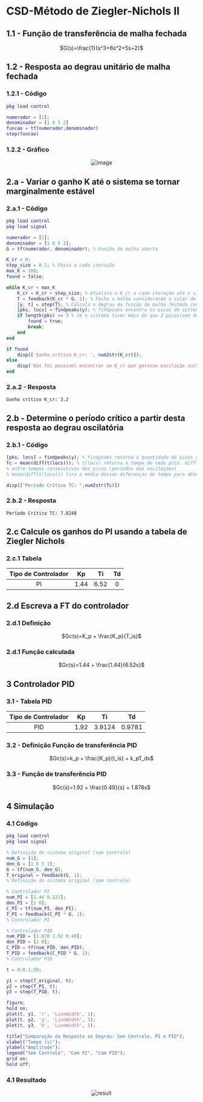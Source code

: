 # CSD-Método de Ziegler-Nichols II 
## 1.1 - Função de transferência de malha fechada
<div align="center">
  
   $`G(s)=\frac{1}{s^3+6s^2+5s+2}`$
   
</div>

## 1.2 - Resposta ao degrau unitário de malha fechada
### 1.2.1 - Código
```matlab
pkg load control

numerador = [1];
denominador = [1 6 5 2]
funcao = tf(numerador,denominador)
step(funcao)
```
### 1.2.2 - Gráfico
<div align="center">
  
  ![image](https://github.com/user-attachments/assets/b6f7fcfc-0dbf-4139-af4b-68284efdba02)

</div>

## 2.a - Variar o ganho K até o sistema se tornar marginalmente estável
### 2.a.1 - Código
```matlab
pkg load control
pkg load signal

numerador = [1];
denominador = [1 6 5 1];
G = tf(numerador, denominador); % Função de malha aberta

K_cr = 0;
step_size = 0.1; % Passo a cada iteração
max_K = 100;
found = false; 

while K_cr < max_K
    K_cr = K_cr + step_size; % Atualiza o K_cr a cada iteração até o sistema estabilizar
    T = feedback(K_cr * G, 1); % Fecha a malha considerando o valor de K_cr
    [y, t] = step(T); % Calcula o degrau da função de malha fechada consierando K_cr
    [pks, locs] = findpeaks(y); % findpeaks encontra os picos do sistema
    if length(pks) >= 3 % se o sistema tiver mais do que 3 picos(vem do método) sinal que estabilizou
        found = true;
        break;
    end
end

if found
    disp(['Ganho crítico K_cr: ', num2str(K_cr)]);
else
    disp('Não foi possível encontrar um K_cr que gerasse oscilação sustentada.');
end
```
### 2.a.2 - Resposta
```
Ganho crítico K_cr: 3.2
```

## 2.b - Determine o período crítico a partir desta resposta ao degrau oscilatória
### 2.b.1 - Código
```matlab
[pks, locs] = findpeaks(y); % findpeaks retorna a quantidade de picos do sistema e seu respectivo tempo (pks e locs)
Tc = mean(diff(t(locs))); % t(locs) retorna o tempo de cada pico. diff(t(locs)) calcula as diferenças
% entre tempos consecutivos dos picos (períodos das oscilações)
% mean(diff(t(locs))) tira a média dessas diferenças de tempo para obter uma estimativa do período crítico.

disp(["Período Crítico TC: ",num2str(Tc)])
```
### 2.b.2 - Resposta
```
Período Crítico TC: 7.8248
```
## 2.c	Calcule os ganhos do PI usando a tabela de Ziegler Nichols

### 2.c.1	Tabela

<div align="center">
  
| Tipo de Controlador | Kp    | Ti    | Td  |
| :---:               | :---: | :---: |:---:|
| PI                  | 1.44  | 6.52  | 0   |

   
   
</div>

## 2.d Escreva a FT do controlador

### 2.d.1 Definição

<div align="center">
  
   $`Gc(s)=K_p + \frac{K_p}{T_is}`$
   
</div>

### 2.d.1 Função calculada

<div align="center">
  
   $`Gc(s)=1.44 + \frac{1.44}{6.52s}`$
   
</div>

## 3 Controlador PID
### 3.1 - Tabela PID
<div align="center">
  
| Tipo de Controlador | Kp    | Ti      | Td       |
| :---:               | :---: | :---:   |:---:     |
| PID                 | 1.92  | 3.9124  | 0.9781   |

</div>

### 3.2 - Definição Função de transferência PID
<div align="center">
  
   $`Gc(s)=k_p + \frac{K_p}{t_is} + k_pT_ds`$
   
</div>

### 3.3 - Função de transferência PID
<div align="center">
  
   $`Gc(s)=1.92 + \frac{0.49}{s} + 1.878s`$
   
</div>

## 4 Simulação
### 4.1 Código
```matlab
pkg load control
pkg load signal

% Definição do sistema original (sem controle)
num_G = [1];
den_G = [1 6 5 1];
G = tf(num_G, den_G);
T_original = feedback(G, 1);
% Definição do sistema original (sem controle)

% Controlador PI
num_PI = [1.44 0.221];
den_PI = [1 0];
C_PI = tf(num_PI, den_PI);
T_PI = feedback(C_PI * G, 1);
% Controlador PI

% Controlador PID
num_PID = [1.878 1.92 0.49];
den_PID = [1 0];
C_PID = tf(num_PID, den_PID);
T_PID = feedback(C_PID * G, 1);
% Controlador PID

t = 0:0.1:50;

y1 = step(T_original, t);
y2 = step(T_PI, t);
y3 = step(T_PID, t);

figure;
hold on;
plot(t, y1, 'r', 'LineWidth', 1);
plot(t, y2, 'g', 'LineWidth', 1);
plot(t, y3, 'b', 'LineWidth', 1);

title("Comparação da Resposta ao Degrau: Sem Controle, PI e PID");
xlabel("Tempo (s)");
ylabel("Amplitude");
legend("Sem Controle", "Com PI", "Com PID"); 
grid on;
hold off;

```
### 4.1 Resultado
<div align="center">
  
![result](https://github.com/user-attachments/assets/93e95828-37ed-4297-81c3-0ba0fc744f78)


</div>


